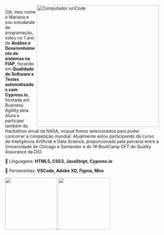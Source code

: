 <img src="https://raw.githubusercontent.com/MicaelliMedeiros/micaellimedeiros/master/image/computer-illustration.png" min-width="400px" max-width="400px" width="400px" align="right" alt="Computador iuriCode">

<p align="left"> 
  Olá, meu nome é Mariana e sou estudande de programação, estou no 1 ano de <strong>Análise e Desenvolvimento de sistemas na FIAP</strong>, focando em <strong>Qualidade de Software e Testes automatizados com Cypress.io</strong>, formada em Business Agillity pela Alura e participei também do Hackathon anual da NASA, noqual fomos selecionados para poder concorrer a competição mundial. Atualmente estou participando do curso de Inteligência Artificial e Data Science, proporcionado pela parceria entre a Universidade de Chicago e Santander e do 1# BootCamp GFT de Quality Assurance da DIO.
</p>

<p align="left">
  🦄 Linguagens: <strong>HTML5, CSS3, JavaStript, Cypress.io</strong>
</p>

<p align="left">
  💼 Ferramentas: <strong>VSCode, Adobe XD, Figma, Miro</strong>
</p>

<div>
  <a href="https://github.com/wxmariixw">
  <img height="170em" src="https://github-readme-stats.vercel.app/api?username=wxmariixw&show_icons=true&theme=radical&include_all_commits=true&count_private=true"/>
  <img height="170em" src="https://github-readme-stats.vercel.app/api/top-langs/?username=wxmariixw&layout=compact&langs_count=7&theme=radical"/>
